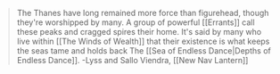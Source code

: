 > The Thanes have long remained more force than figurehead, though they're worshipped by many. A group of powerful [[Errants]] call these peaks and cragged spires their home. It's said by many who live within [[The Winds of Wealth]] that their existence is what keeps the seas tame and holds back The [[Sea of Endless Dance|Depths of Endless Dance]].
> -Lyss and Sallo Viendra, [[New Nav Lantern]]

